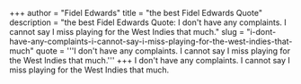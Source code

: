 +++
author = "Fidel Edwards"
title = "the best Fidel Edwards Quote"
description = "the best Fidel Edwards Quote: I don't have any complaints. I cannot say I miss playing for the West Indies that much."
slug = "i-dont-have-any-complaints-i-cannot-say-i-miss-playing-for-the-west-indies-that-much"
quote = '''I don't have any complaints. I cannot say I miss playing for the West Indies that much.'''
+++
I don't have any complaints. I cannot say I miss playing for the West Indies that much.
